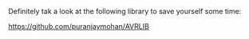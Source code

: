 Definitely tak a look at the following library to save yourself some time:

https://github.com/puranjaymohan/AVRLIB

